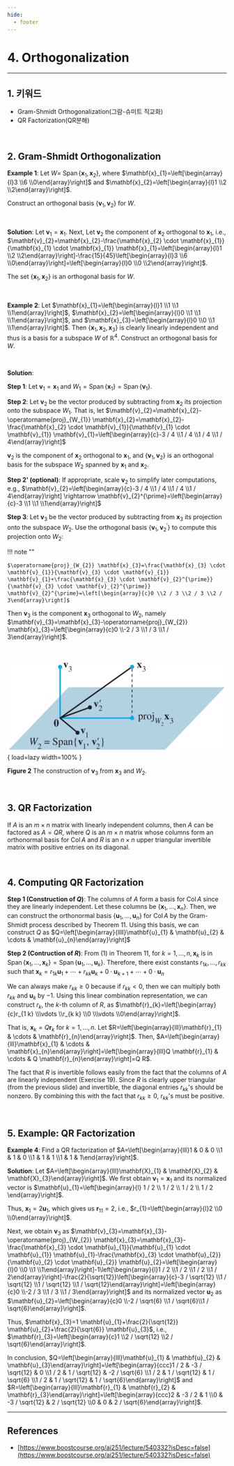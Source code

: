 ```yaml
---
hide:
  - footer
---
```


# 4. Orthogonalization

---

## 1. 키워드

- Gram-Shmidt Orthogonalization(그람-슈미트 직교화)
- QR Factorization(QR분해)

<br/>

## 2. Gram-Shmidt Orthogonalization

**Example 1**: Let $W=$ $\operatorname{Span}\left\{\mathbf{x}_{1}, \mathbf{x}_{2}\right\}$, where $\mathbf{x}_{1}=\left[\begin{array}{l}3 \\6 \\0\end{array}\right]$ and $\mathbf{x}_{2}=\left[\begin{array}{l}1 \\2 \\2\end{array}\right]$.

Construct an orthogonal basis $\left\{\mathbf{v}_{1}, \mathbf{v}_{2}\right\}$ for $W$.

<br/>

**Solution**: Let $\mathbf{v}_{1}=\mathbf{x}_{1}$. Next, Let $\mathbf{v}_{2}$ the component of $\mathbf{x}_{2}$ orthogonal to $\mathbf{x}_{1}$, i.e., $\mathbf{v}_{2}=\mathbf{x}_{2}-\frac{\mathbf{x}_{2} \cdot \mathbf{x}_{1}}{\mathbf{x}_{1} \cdot \mathbf{x}_{1}} \mathbf{x}_{1}=\left[\begin{array}{l}1 \\2 \\2\end{array}\right]-\frac{15}{45}\left[\begin{array}{l}3 \\6 \\0\end{array}\right]=\left[\begin{array}{l}0 \\0 \\2\end{array}\right]$.

The set $\left\{\mathbf{x}_{1}, \mathbf{x}_{2}\right\}$ is an orthogonal basis for $W$.

<br/>

**Example 2**: Let $\mathbf{x}_{1}=\left[\begin{array}{l}1 \\1 \\1 \\1\end{array}\right]$, $\mathbf{x}_{2}=\left[\begin{array}{l}0 \\1 \\1 \\1\end{array}\right]$, and $\mathbf{x}_{3}=\left[\begin{array}{l}0 \\0 \\1 \\1\end{array}\right]$. Then $\left\{\mathbf{x}_{1}, \mathbf{x}_{2},\mathbf{x}_{3}\right\}$ is clearly linearly independent and thus is a basis for a subspace $W$ of $\mathbb{R}^{4}$. Construct an orthogonal basis for $W$.

<br/>

**Solution**:

**Step 1**: Let $\mathbf{v}_{1}=\mathbf{x}_{1}$ and $W_{1}=\operatorname{Span}\left\{\mathbf{x}_{1}\right\}=\operatorname{Span}\left\{\mathbf{v}_{1}\right\}$.

**Step 2**: Let $\mathbf{v}_{2}$ be the vector produced by subtracting from $\mathbf{x}_{2}$ its projection onto the subspace $W_{1}$. That is, let $\mathbf{v}_{2}=\mathbf{x}_{2}-\operatorname{proj}_{W_{1}} \mathbf{x}_{2}=\mathbf{x}_{2}-\frac{\mathbf{x}_{2} \cdot \mathbf{v}_{1}}{\mathbf{v}_{1} \cdot \mathbf{v}_{1}} \mathbf{v}_{1}=\left[\begin{array}{c}-3 / 4 \\1 / 4 \\1 / 4 \\1 / 4\end{array}\right]$

$\mathbf{v}_{2}$ is the component of $\mathbf{x}_{2}$ orthogonal to $\mathbf{x}_{1}$, and $\left\{\mathbf{v}_{1}, \mathbf{v}_{2}\right\}$ is an orthogonal basis for the subspace $W_{2}$ spanned by $\mathbf{x}_{1}$ and $\mathbf{x}_{2}$.

**Step 2' (optional)**: If appropriate, scale $\mathbf{v}_{2}$ to simplify later computations, e.g., $\mathbf{v}_{2}=\left[\begin{array}{c}-3 / 4 \\1 / 4 \\1 / 4 \\1 / 4\end{array}\right] \rightarrow \mathbf{v}_{2}^{\prime}=\left[\begin{array}{c}-3 \\1 \\1 \\1\end{array}\right]$

**Step 3**: Let $\mathbf{v}_{3}$ be the vector produced by subtracting from $\mathbf{x}_{3}$ its projection onto the subspace $W_{2}$. Use the orthogonal basis $\left\{\mathbf{v}_{1}, \mathbf{v}_{2}^{\prime}\right\}$ to compute this projection onto $W_{2}$:

!!! note ""

    $\operatorname{proj}_{W_{2}} \mathbf{x}_{3}=\frac{\mathbf{x}_{3} \cdot \mathbf{v}_{1}}{\mathbf{v}_{3} \cdot \mathbf{v}_{1}} \mathbf{v}_{1}+\frac{\mathbf{x}_{3} \cdot \mathbf{v}_{2}^{\prime}}{\mathbf{v}_{3} \cdot \mathbf{v}_{2}^{\prime}} \mathbf{v}_{2}^{\prime}=\left[\begin{array}{c}0 \\2 / 3 \\2 / 3 \\2 / 3\end{array}\right]$

Then $\mathbf{v}_{3}$ is the component $\mathbf{x}_{3}$ orthogonal to $W_{2}$, namely $\mathbf{v}_{3}=\mathbf{x}_{3}-\operatorname{proj}_{W_{2}} \mathbf{x}_{3}=\left[\begin{array}{c}0 \\-2 / 3 \\1 / 3 \\1 / 3\end{array}\right]$.

<br/>

![001](https://github.com/SAEMC/Images-MLDL/blob/main/linear-algebra/ch-002/004/001.png?raw=true){ load=lazy width=100% }

**Figure 2** The construction of $\mathbf{v}_{3}$ from $\mathbf{x}_{3}$ and $W_{2}$.

<br/>

## 3. QR Factorization

If $A$ is an $m \times n$ matrix with linearly independent columns, then $A$ can be factored as $A=QR$, where $Q$ is an $m \times n$ matrix whose columns form an orthonormal basis for $\operatorname{Col}A$ and $R$ is an $n \times n$ upper triangular invertible matrix with positive entries on its diagonal.

<br/>

## 4. Computing QR Factorization

**Step 1 (Construction of $Q$)**: The columns of $A$ form a basis for $\operatorname{Col}A$ since they are linearly independent. Let these columns be $\left\{\mathbf{x}_{1}, \ldots, \mathbf{x}_{n}\right\}$. Then, we can construct the orthonormal basis $\left\{\mathbf{u}_{1}, \ldots, \mathbf{u}_{n}\right\}$ for $\operatorname{Col}A$ by the Gram-Shmidt process described by Theorem 11. Using this basis, we can construct $Q$ as $Q=\left[\begin{array}{llll}\mathbf{u}_{1} & \mathbf{u}_{2} & \cdots & \mathbf{u}_{n}\end{array}\right]$

**Step 2 (Contruction of $R$)**: From (1) in Theorem 11, for $k=1,\ldots,n,\mathbf{x}_{k}$ is in $\operatorname{Span}\left\{\mathbf{x}_{1}, \ldots, \mathbf{x}_{k}\right\}=\operatorname{Span}\left\{\mathbf{u}_{1}, \ldots, \mathbf{u}_{k}\right\}$. Therefore, there exist constants $r_{1 k}, \ldots, r_{k k}$ such that $\mathbf{x}_{k}=r_{1 k} \mathbf{u}_{1}+\cdots+r_{k k} \mathbf{u}_{k}+0 \cdot \mathbf{u}_{k+1}+\cdots+0 \cdot \mathbf{u}_{n}$

We can always make $r_{k k} \geq 0$ because if $r_{k k}<0$, then we can multiply both $r_{k k}$ and $\mathbf{u}_{k}$ by $-1$. Using this linear combination representation, we can construct $r_{k}$, the $k$-th column of $R$, as $\mathbf{r}_{k}=\left[\begin{array}{c}r_{1 k} \\\vdots \\r_{k k} \\0 \\\vdots \\0\end{array}\right]$.

That is, $\mathbf{x}_{k}=Q \mathbf{r}_{k}$ for $k=1, \ldots, n$. Let $R=\left[\begin{array}{lll}\mathbf{r}_{1} & \cdots & \mathbf{r}_{n}\end{array}\right]$. Then, $A=\left[\begin{array}{lll}\mathbf{x}_{1} & \cdots & \mathbf{x}_{n}\end{array}\right]=\left[\begin{array}{lll}Q \mathbf{r}_{1} & \cdots & Q \mathbf{r}_{n}\end{array}\right]=Q R$.

The fact that $R$ is invertible follows easily from the fact that the columns of $A$ are linearly independent (Exercise 19). Since $R$ is clearly upper triangular (from the previous slide) and invertible, the diagonal entries $r_{k k}$'s should be nonzero. By combining this with the fact that $r_{k k} \geq 0$, $r_{k k}$'s must be positive.

<br/>

## 5. Example: QR Factorization

**Example 4**: Find a QR factorization of $A=\left[\begin{array}{lll}1 & 0 & 0 \\1 & 1 & 0 \\1 & 1 & 1 \\1 & 1 & 1\end{array}\right]$.

**Solution**: Let $A=\left[\begin{array}{lll}\mathbf{X}_{1} & \mathbf{X}_{2} & \mathbf{X}_{3}\end{array}\right]$. We first obtain $\mathbf{v}_{1}=\mathbf{x}_{1}$ and its normalized vector is $\mathbf{u}_{1}=\left[\begin{array}{l}
1 / 2 \\
1 / 2 \\
1 / 2 \\
1 / 2
\end{array}\right]$.

Thus, $\mathbf{x}_{1}=2 \mathbf{u}_{1}$, which gives us $\mathbf{r}_{11}=2$, i.e., $r_{1}=\left[\begin{array}{l}2 \\0 \\0\end{array}\right]$.

Next, we obtain $\mathbf{v}_{3}$ as $\mathbf{v}_{3}=\mathbf{x}_{3}-\operatorname{proj}_{W_{2}} \mathbf{x}_{3}=\mathbf{x}_{3}-\frac{\mathbf{x}_{3} \cdot \mathbf{u}_{1}}{\mathbf{u}_{1} \cdot \mathbf{u}_{1}} \mathbf{u}_{1}-\frac{\mathbf{x}_{3} \cdot \mathbf{u}_{2}}{\mathbf{u}_{2} \cdot \mathbf{u}_{2}} \mathbf{u}_{2}=\left[\begin{array}{l}0 \\0 \\1 \\1\end{array}\right]-1\left[\begin{array}{l}1 / 2 \\1 / 2 \\1 / 2 \\1 / 2\end{array}\right]-\frac{2}{\sqrt{12}}\left[\begin{array}{c}-3 / \sqrt{12} \\1 / \sqrt{12} \\1 / \sqrt{12} \\1 / \sqrt{12}\end{array}\right]=\left[\begin{array}{c}0 \\-2 / 3 \\1 / 3 \\1 / 3\end{array}\right]$ and its normalized vector $\mathbf{u}_{2}$ as $\mathbf{u}_{2}=\left[\begin{array}{c}0 \\-2 / \sqrt{6} \\1 / \sqrt{6}\\1 / \sqrt{6}\end{array}\right]$.

Thus, $\mathbf{x}_{3}=1 \mathbf{u}_{1}+\frac{2}{\sqrt{12}} \mathbf{u}_{2}+\frac{2}{\sqrt{6}} \mathbf{u}_{3}$, i.e., $\mathbf{r}_{3}=\left[\begin{array}{c}1 \\2 / \sqrt{12} \\2 / \sqrt{6}\end{array}\right]$.

In conclusion, $Q=\left[\begin{array}{lll}\mathbf{u}_{1} & \mathbf{u}_{2} & \mathbf{u}_{3}\end{array}\right]=\left[\begin{array}{ccc}1 / 2 & -3 / \sqrt{12} & 0 \\1 / 2 & 1 / \sqrt{12} & -2 / \sqrt{6} \\1 / 2 & 1 / \sqrt{12} & 1 / \sqrt{6} \\1 / 2 & 1 / \sqrt{12} & 1 / \sqrt{6}\end{array}\right]$ and $R=\left[\begin{array}{lll}\mathbf{r}_{1} & \mathbf{r}_{2} & \mathbf{r}_{3}\end{array}\right]=\left[\begin{array}{ccc}2 & -3 / 2 & 1 \\0 & -3 / \sqrt{12} & 2 / \sqrt{12} \\0 & 0 & 2 / \sqrt{6}\end{array}\right]$.

---

## References

- [https://www.boostcourse.org/ai251/lecture/540332?isDesc=false](https://www.boostcourse.org/ai251/lecture/540332?isDesc=false)
